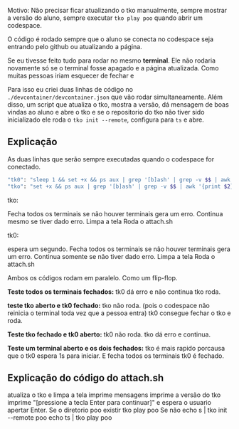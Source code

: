 Motivo: Não precisar ficar atualizando o tko manualmente, sempre mostrar a versão do aluno, sempre executar `tko play poo` quando abrir um codespace.

O código é rodado sempre que o aluno se conecta no codespace seja entrando pelo github ou atualizando a página.

Se eu tivesse feito tudo para rodar no mesmo **terminal**. Ele não rodaria novamente só se o terminal fosse apagado e a página atualizada. Como muitas pessoas iriam esquecer de fechar e 

Para isso eu criei duas linhas de código no `./devcontainer/devcontainer.json` que vão rodar simultaneamente. Além disso, um script que atualiza o tko, mostra a versão, dá mensagem de boas vindas ao aluno e abre o tko e se o repositorio do tko não tiver sido inicializado ele roda o `tko init --remote`, configura para `ts` e abre.

## Explicação

As duas linhas que serão sempre executadas quando o codespace for conectado.
```sh
"tk0": "sleep 1 && set +x && ps aux | grep '[b]ash' | grep -v $$ | awk '{print $2}' | xargs kill -9 && clear && bash .devcontainer/attach.sh",
"tko": "set +x && ps aux | grep '[b]ash' | grep -v $$ | awk '{print $2}' | xargs kill -9; clear && bash .devcontainer/attach.sh"
```

tko:

Fecha todos os terminais se não houver terminais gera um erro.
Continua mesmo se tiver dado erro.
Limpa a tela
Roda o attach.sh

tk0: 

espera um segundo.
Fecha todos os terminais se não houver terminais gera um erro.
Continua somente se não tiver dado erro.
Limpa a tela
Roda o attach.sh

Ambos os códigos rodam em paralelo. Como um flip-flop.

**Teste todos os terminais fechados:**
tk0 dá erro e não continua
tko roda.

**teste tko aberto e tk0 fechado:**
tko não roda. (pois o codespace não reinicia o terminal toda vez que a pessoa entra)
tk0 consegue fechar o tko e roda.

**Teste tko fechado e tk0 aberto:**
tk0 não roda.
tko dá erro e continua.

**Teste um terminal aberto e os dois fechados:**
tko é mais rapido porcausa que o tk0 espera 1s para iniciar. E fecha todos os terminais
tk0 é fechado.

## Explicação do código do attach.sh

atualiza o tko e limpa a tela
imprime mensagens
imprime a versão do tko
imprime "[pressione a tecla Enter para continuar]" e espera o usuario apertar Enter.
Se o diretorio poo existir
	tko play poo
Se não
	echo s | tko init --remote poo
	echo ts | tko play poo